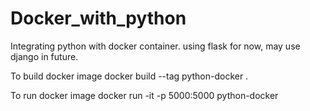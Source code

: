 # Docker_with_python
Integrating python with docker container. using flask for now, may use django in future.

To build docker image 
docker build --tag python-docker .


To run docker image
docker run -it -p 5000:5000 python-docker
